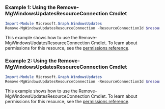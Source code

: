 ### Example 1: Using the Remove-MgWindowsUpdatesResourceConnection Cmdlet
```powershell
Import-Module Microsoft.Graph.WindowsUpdates
Remove-MgWindowsUpdatesResourceConnection -ResourceConnectionId $resourceConnectionId
```
This example shows how to use the Remove-MgWindowsUpdatesResourceConnection Cmdlet.
To learn about permissions for this resource, see the [permissions reference](/graph/permissions-reference).
### Example 2: Using the Remove-MgWindowsUpdatesResourceConnection Cmdlet
```powershell
Import-Module Microsoft.Graph.WindowsUpdates
Remove-MgWindowsUpdatesResourceConnection -ResourceConnectionId $resourceConnectionId
```
This example shows how to use the Remove-MgWindowsUpdatesResourceConnection Cmdlet.
To learn about permissions for this resource, see the [permissions reference](/graph/permissions-reference).
